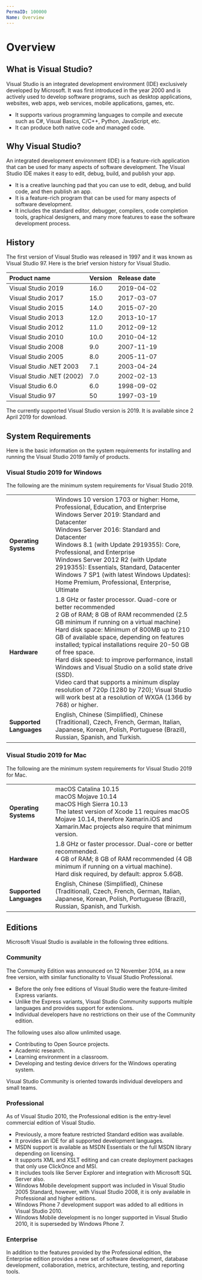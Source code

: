 ```yaml
---
PermaID: 100000
Name: Overview
---
```


# Overview

## What is Visual Studio?

Visual Studio is an integrated development environment (IDE) exclusively developed by Microsoft. It was first introduced in the year 2000 and is actively used to develop software programs, such as desktop applications, websites, web apps, web services, mobile applications, games, etc.

 - It supports various programming languages to compile and execute such as C#, Visual Basics, C/C++, Python, JavaScript, etc.
 - It can produce both native code and managed code.

## Why Visual Studio?

An integrated development environment (IDE) is a feature-rich application that can be used for many aspects of software development. The Visual Studio IDE makes it easy to edit, debug, build, and publish your app.

 - It is a creative launching pad that you can use to edit, debug, and build code, and then publish an app. 
 - It is a feature-rich program that can be used for many aspects of software development. 
 - It includes the standard editor, debugger, compilers, code completion tools, graphical designers, and many more features to ease the software development process.

## History

The first version of Visual Studio was released in 1997 and it was known as Visual Studio 97. Here is the brief version history for Visual Studio.

| Product name            | Version | Release date |
|:------------------------|:--------|:-------------|
|Visual Studio 2019       | 16.0    | 2019-04-02   |
|Visual Studio 2017       | 15.0	| 2017-03-07   |
|Visual Studio 2015       | 14.0	| 2015-07-20   |
|Visual Studio 2013       | 12.0	| 2013-10-17   |
|Visual Studio 2012       | 11.0	| 2012-09-12   |
|Visual Studio 2010       | 10.0	| 2010-04-12   |
|Visual Studio 2008       | 9.0	    | 2007-11-19   |
|Visual Studio 2005       | 8.0	    | 2005-11-07   |
|Visual Studio .NET 2003  | 7.1	    | 2003-04-24   |
|Visual Studio .NET (2002)| 7.0	    | 2002-02-13   |
|Visual Studio 6.0        | 6.0	    | 1998-09-02   |
|Visual Studio 97         | 50      | 1997-03-19   |

The currently supported Visual Studio version is 2019. It is available since 2 April 2019 for download.

## System Requirements

Here is the basic information on the system requirements for installing and running the Visual Studio 2019 family of products.

### Visual Studio 2019 for Windows

The following are the minimum system requirements for Visual Studio 2019.

<table>
<tr>
    <td><b>Operating Systems</b></td>
    <td>Windows 10 version 1703 or higher: Home, Professional, Education, and Enterprise <br> Windows Server 2019: Standard and Datacenter <br> Windows Server 2016: Standard and Datacenter <br> Windows 8.1 (with Update 2919355): Core, Professional, and Enterprise <br> Windows Server 2012 R2 (with Update 2919355): Essentials, Standard, Datacenter <br> Windows 7 SP1 (with latest Windows Updates): Home Premium, Professional, Enterprise, Ultimate</td>
</tr>
<tr>
    <td><b>Hardware</b></td>
    <td>1.8 GHz or faster processor. Quad-core or better recommended <br> 2 GB of RAM; 8 GB of RAM recommended (2.5 GB minimum if running on a virtual machine) <br> Hard disk space: Minimum of 800MB up to 210 GB of available space, depending on features installed; typical installations require 20-50 GB of free space. <br> Hard disk speed: to improve performance, install Windows and Visual Studio on a solid state drive (SSD). <br> Video card that supports a minimum display resolution of 720p (1280 by 720); Visual Studio will work best at a resolution of WXGA (1366 by 768) or higher.</td>
</tr>
<tr>
    <td><b>Supported Languages</b></td>
    <td>English, Chinese (Simplified), Chinese (Traditional), Czech, French, German, Italian, Japanese, Korean, Polish, Portuguese (Brazil), Russian, Spanish, and Turkish.</td>
</tr>
</table>


### Visual Studio 2019 for Mac

The following are the minimum system requirements for Visual Studio 2019 for Mac.

<table>
<tr>
    <td><b>Operating Systems</b></td>
    <td>macOS Catalina 10.15 <br> macOS Mojave 10.14 <br> macOS High Sierra 10.13 <br> The latest version of Xcode 11 requires macOS Mojave 10.14, therefore Xamarin.iOS and Xamarin.Mac projects also require that minimum version. </td>
</tr>
<tr>
    <td><b>Hardware</b></td>
    <td>1.8 GHz or faster processor. Dual-core or better recommended. <br> 4 GB of RAM; 8 GB of RAM recommended (4 GB minimum if running on a virtual machine). <br> Hard disk required, by default: approx 5.6GB.</td>
</tr>
<tr>
    <td><b>Supported Languages</b></td>
    <td>English, Chinese (Simplified), Chinese (Traditional), Czech, French, German, Italian, Japanese, Korean, Polish, Portuguese (Brazil), Russian, Spanish, and Turkish.</td>
</tr>
</table>

## Editions

Microsoft Visual Studio is available in the following three editions.

### Community

The Community Edition was announced on 12 November 2014, as a new free version, with similar functionality to Visual Studio Professional. 

 - Before the only free editions of Visual Studio were the feature-limited Express variants. 
 - Unlike the Express variants, Visual Studio Community supports multiple languages and provides support for extensions. 
 - Individual developers have no restrictions on their use of the Community edition. 

The following uses also allow unlimited usage.

 - Contributing to Open Source projects.
 - Academic research.
 - Learning environment in a classroom.
 - Developing and testing device drivers for the Windows operating system. 

Visual Studio Community is oriented towards individual developers and small teams.

### Professional

As of Visual Studio 2010, the Professional edition is the entry-level commercial edition of Visual Studio. 

 - Previously, a more feature restricted Standard edition was available.
 - It provides an IDE for all supported development languages. 
 - MSDN support is available as MSDN Essentials or the full MSDN library depending on licensing. 
 - It supports XML and XSLT editing and can create deployment packages that only use ClickOnce and MSI. 
 - It includes tools like Server Explorer and integration with Microsoft SQL Server also. 
 - Windows Mobile development support was included in Visual Studio 2005 Standard, however, with Visual Studio 2008, it is only available in Professional and higher editions. 
 - Windows Phone 7 development support was added to all editions in Visual Studio 2010. 
 - Windows Mobile development is no longer supported in Visual Studio 2010, it is superseded by Windows Phone 7.

### Enterprise

In addition to the features provided by the Professional edition, the Enterprise edition provides a new set of software development, database development, collaboration, metrics, architecture, testing, and reporting tools.
